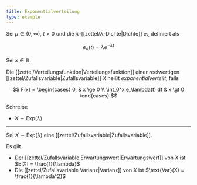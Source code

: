 ```yaml
---
title: Exponentialverteilung
type: example
---
```


Sei $\mu \in (0, \infty)$, $t \gt 0$ und die $\lambda$-[[zettel/λ-Dichte|Dichte]] $e_\lambda$ definiert als

$$
	e_\lambda(t) = \lambda e^{-\lambda t}
$$

Sei $x \in \mathbb{R}$.

Die [[zettel/Verteilungsfunktion|Verteilungsfunktion]] einer reelwertigen [[zettel/Zufallsvariable|Zufallsvariable]] $X$ heißt *exponentialverteilt*, falls

$$
	F(x) = \begin{cases}
		0, & x \ge 0 \\
		\int_0^x e_\lambda(t) dt & x \gt 0
	\end{cases}
$$

Schreibe
- $X \sim \text{Exp}(\lambda)$

---

Sei $X \sim \text{Exp}(\lambda)$ eine [[zettel/Zufallsvariable|Zufallsvariable]].

Es gilt
- Der [[zettel/Zufallsvariable Erwartungswert|Erwartungswert]] von $X$ ist $E[X] = \frac{1}{\lambda}$
- Die [[zettel/Zufallsvariable Varianz|Varianz]] von $X$ ist $\text{Var}(X) = \frac{1}{\lambda^2}$